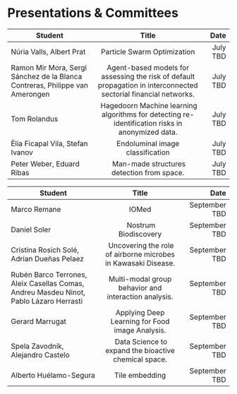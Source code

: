 # Presentations & Committees

| Student   |      Title      |  Date |
|----------|:-------------:|------:|
| Núria Valls, Albert Prat	 |  Particle Swarm Optimization | July TBD |
|  Ramon Mir Mora, Sergi Sánchez de la Blanca Contreras, Philippe van Amerongen	| Agent-based models for assessing the risk of default propagation in interconnected sectorial financial networks.	| July TBD  |
|  Tom Rolandus | Hagedoorn	Machine learning algorithms for detecting re-identification risks in anonymized data. |	July TBD  |
|  Èlia Ficapal Vila, Stefan Ivanov	| Endoluminal image classification	| July TBD  |
|  Peter Weber, Eduard Ribas	| Man-made structures detection from space.	| July TBD |


| Student   |      Title      |  Date |
|----------|:-------------:|------:|
| Marco Remane |	IOMed	| September TBD |
|  Daniel Soler	| Nostrum Biodiscovery	| September TBD  |
|  Cristina Rosich Solé, Adrian Dueñas Pelaez	| Uncovering the role of airborne microbes in Kawasaki Disease.	| September TBD  |
|  Rubén Barco Terrones, Aleix Casellas Comas, Andreu Masdeu Ninot, Pablo Lázaro Herrasti	| Multi-modal group behavior and interaction analysis.	| September TBD  |
|  Gerard Marrugat	| Applying Deep Learning for Food image Analysis.	| September TBD  |
|  Spela Zavodnik, Alejandro Castelo	| Data Science to expand the bioactive chemical space.	| September TBD  |
| Alberto Huélamo-Segura | Tile embedding | September TBD |
